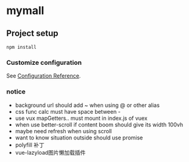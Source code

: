 # mymall

## Project setup
```
npm install
```

### Customize configuration
See [Configuration Reference](https://cli.vuejs.org/config/).

### notice
+ background url should add ~ when using @ or other alias
+ css func calc must have space between - 
+ use vux mapGetters.. must mount in index.js of vuex
+ when use better-scroll if content boom should give its width 100vh
+ maybe need refresh when using scroll
+ want to know situation outside should use promise
+ polyfill 补丁
+ vue-lazyload图片懒加载插件
